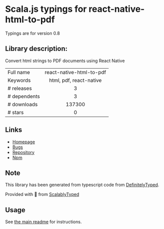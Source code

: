 
# Scala.js typings for react-native-html-to-pdf

Typings are for version 0.8

## Library description:
Convert html strings to PDF documents using React Native

|                    |                 |
| ------------------ | :-------------: |
| Full name          | react-native-html-to-pdf |
| Keywords           | html, pdf, react-native |
| # releases         | 3 |
| # dependents       | 3 |
| # downloads        | 137300 |
| # stars            | 0 |

## Links
- [Homepage](https://github.com/christopherdro/react-native-html-to-pdf)
- [Bugs](https://github.com/christopherdro/react-native-html-to-pdf/issues)
- [Repository](https://github.com/christopherdro/react-native-html-to-pdf)
- [Npm](https://www.npmjs.com/package/react-native-html-to-pdf)
    


## Note
This library has been generated from typescript code from [DefinitelyTyped](https://definitelytyped.org).

Provided with :purple_heart: from [ScalablyTyped](https://github.com/oyvindberg/ScalablyTyped)

## Usage
See [the main readme](../../readme.md) for instructions.


